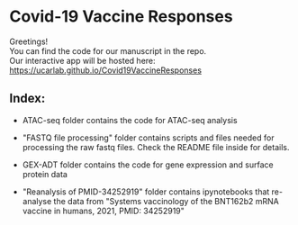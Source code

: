 # Covid-19 Vaccine Responses

Greetings!  
You can find the code for our manuscript in the repo.  
Our interactive app will be hosted here: https://ucarlab.github.io/Covid19VaccineResponses

## Index:
* ATAC-seq folder contains the code for ATAC-seq analysis

* "FASTQ file processing" folder contains scripts and files needed for processing the raw fastq files. Check the README file inside for details.

* GEX-ADT folder contains the code for gene expression and surface protein data

* "Reanalysis of  PMID-34252919" folder contains ipynotebooks that re-analyse the data from "Systems vaccinology of the BNT162b2 mRNA vaccine in humans, 2021, PMID: 34252919"
